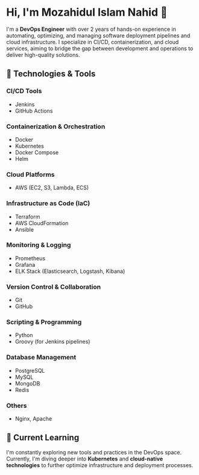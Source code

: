 # Hi, I'm Mozahidul Islam Nahid 👋

I'm a **DevOps Engineer** with over 2 years of hands-on experience in automating, optimizing, and managing software deployment pipelines and cloud infrastructure. I specialize in CI/CD, containerization, and cloud services, aiming to bridge the gap between development and operations to deliver high-quality solutions.

## 🚀 Technologies & Tools

### **CI/CD Tools**
- Jenkins
- GitHub Actions

### **Containerization & Orchestration**
- Docker
- Kubernetes
- Docker Compose
- Helm

### **Cloud Platforms**
- AWS (EC2, S3, Lambda, ECS)

### **Infrastructure as Code (IaC)**
- Terraform
- AWS CloudFormation
- Ansible

### **Monitoring & Logging**
- Prometheus
- Grafana
- ELK Stack (Elasticsearch, Logstash, Kibana)

### **Version Control & Collaboration**
- Git
- GitHub

### **Scripting & Programming**
- Python
- Groovy (for Jenkins pipelines)

### **Database Management**
- PostgreSQL
- MySQL
- MongoDB
- Redis

### **Others**
- Nginx, Apache

## 🌱 Current Learning
I'm constantly exploring new tools and practices in the DevOps space. Currently, I'm diving deeper into **Kubernetes** and **cloud-native technologies** to further optimize infrastructure and deployment processes.



